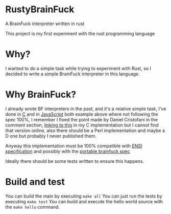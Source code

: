 RustyBrainFuck
==============

A BrainFuck interpreter written in rust

This project is my first experiment with the rust programming language

Why?
====
I wanted to do a simple task while trying to experiment with Rust,
so I decided to write a simple BrainFuck interpreter in this language.

Why BrainFuck?
==============
I already wrote BF interpreters in the past, and it's a relative simple task,
I've done in [C](https://planet-source-code.com/vb/scripts/ShowCode.asp?txtCodeId=6451&lngWId=3)
and in [JavaScript](http://freeforumzone.leonardo.it/d/2926042/kentaromiura-BF-interpreter/discussione.aspx)
both example above where not following the spec 100%, I remember I fixed the point made by Daniel Cristofani in the comment section, [linking to this](http://www.hevanet.com/cristofd/brainfuck/epistle.html)
in my C implementation but I cannot find that version online, also there should be a Perl implementation and maybe a D one but probably I never published them.

Anyway this implementation must be 100% compatible with [ENSI specification](http://esoteric.sange.fi/ENSI/brainfuck-1.3.txt) and possibly with the [portable brainfuck spec](http://www.muppetlabs.com/~breadbox/bf/standards.html)

Ideally there should be some tests written to ensure this happens.

Build and test
==============
You can build the main by executing
`make all`
You can just run the tests by executing
`make test`
You can build and execute the hello world source with the
`make hello`
command.
